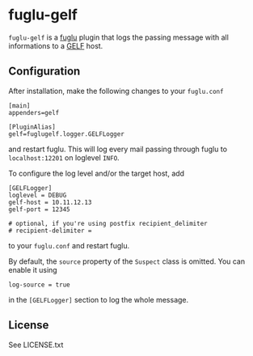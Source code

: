 # fuglu-gelf

`fuglu-gelf` is a [fuglu](http://fuglu.org) plugin that logs the passing message with all informations to a [GELF](http://docs.graylog.org/en/2.1/pages/gelf.html) host.

## Configuration

After installation, make the following changes to your `fuglu.conf`

	[main]
	appenders=gelf

	[PluginAlias]
	gelf=fuglugelf.logger.GELFLogger

and restart fuglu. This will log every mail passing through fuglu to `localhost:12201` on loglevel `INFO`.

To configure the log level and/or the target host, add

	[GELFLogger]
	loglevel = DEBUG 
	gelf-host = 10.11.12.13
	gelf-port = 12345
	
	# optional, if you're using postfix recipient_delimiter
	# recipient-delimiter = 

to your `fuglu.conf` and restart fuglu.

By default, the `source` property of the `Suspect` class is omitted. You can enable it using

  	log-source = true

in the `[GELFLogger]` section to log the whole message.


## License

See LICENSE.txt
